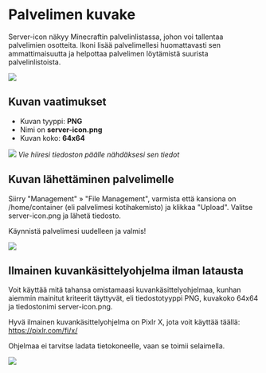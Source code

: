 # Palvelimen kuvake
Server-icon näkyy Minecraftin palvelinlistassa, johon voi tallentaa palvelimien osotteita. Ikoni lisää palvelimellesi huomattavasti sen ammattimaisuutta ja helpottaa palvelimen löytämistä suurista palvelinlistoista.

![](https://cdn.bittivirta.fi/docimg/crisp/image_pqmssi.png)

## Kuvan vaatimukset​
* Kuvan tyyppi: **PNG**
* Nimi on **server-icon.png**
* Kuvan koko: **64x64**

![](https://cdn.bittivirta.fi/docimg/crisp/image_ozxov0.png)
_Vie hiiresi tiedoston päälle nähdäksesi sen tiedot_

## Kuvan lähettäminen palvelimelle​
Siirry "Management" » "File Management", varmista että kansiona on /home/container (eli palvelimesi kotihakemisto) ja klikkaa "Upload". Valitse server-icon.png ja lähetä tiedosto.

Käynnistä palvelimesi uudelleen ja valmis!

![](https://cdn.bittivirta.fi/docimg/crisp/image_184e2nj.png)

## Ilmainen kuvankäsittelyohjelma ilman latausta​
Voit käyttää mitä tahansa omistamaasi kuvankäsittelyohjelmaa, kunhan aiemmin mainitut kriteerit täyttyvät, eli tiedostotyyppi PNG, kuvakoko 64x64 ja tiedostonimi server-icon.png.

Hyvä ilmainen kuvankäsittelyohjelma on Pixlr X, jota voit käyttää täällä: https://pixlr.com/fi/x/

Ohjelmaa ei tarvitse ladata tietokoneelle, vaan se toimii selaimella.

![](https://cdn.bittivirta.fi/docimg/crisp/image_15x83xj.png)